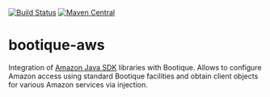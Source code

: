 [![Build Status](https://travis-ci.org/bootique/bootique-aws.svg)](https://travis-ci.org/bootique/bootique-aws)
[![Maven Central](https://maven-badges.herokuapp.com/maven-central/io.bootique.aws/bootique-aws/badge.svg)](https://maven-badges.herokuapp.com/maven-central/io.bootique.aws/bootique-aws/)

# bootique-aws

Integration of [Amazon Java SDK](http://swagger.io/) libraries with Bootique. Allows to configure Amazon access using standard Bootique facilities and obtain client objects for various Amazon services via injection.
